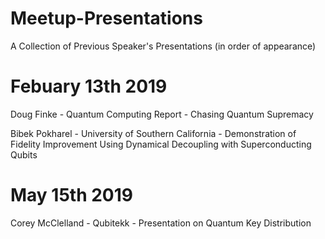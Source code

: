 # Meetup-Presentations
A Collection of Previous Speaker's Presentations (in order of appearance)

# Febuary 13th 2019

Doug Finke - Quantum Computing Report - Chasing Quantum Supremacy

Bibek Pokharel - University of Southern California - Demonstration of Fidelity Improvement Using Dynamical Decoupling with Superconducting Qubits

# May 15th 2019

Corey McClelland - Qubitekk - Presentation on Quantum Key Distribution
